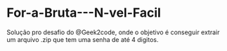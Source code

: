 # For-a-Bruta---N-vel-Facil
Solução pro desafio do @Geek2code, onde o objetivo é conseguir extrair um arquivo .zip que tem uma senha de até 4 digitos.
